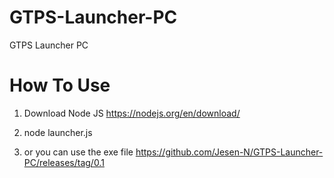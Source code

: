 # GTPS-Launcher-PC
GTPS Launcher PC

# How To Use
1. Download Node JS 
https://nodejs.org/en/download/

2. node launcher.js
3. or you can use the exe file
https://github.com/Jesen-N/GTPS-Launcher-PC/releases/tag/0.1
